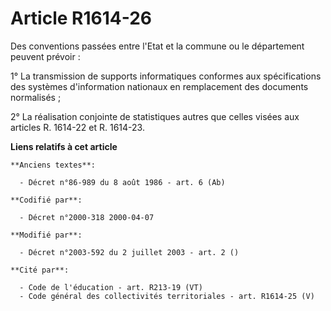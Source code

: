 # Article R1614-26

Des conventions passées entre l'Etat et la commune ou le département peuvent prévoir :

1° La transmission de supports informatiques conformes aux spécifications des systèmes d'information nationaux en
remplacement des documents normalisés ;

2° La réalisation conjointe de statistiques autres que celles visées aux articles R. 1614-22 et R. 1614-23.

**Liens relatifs à cet article**

	**Anciens textes**:

	  - Décret n°86-989 du 8 août 1986 - art. 6 (Ab)

	**Codifié par**:

	  - Décret n°2000-318 2000-04-07

	**Modifié par**:

	  - Décret n°2003-592 du 2 juillet 2003 - art. 2 ()

	**Cité par**:

	  - Code de l'éducation - art. R213-19 (VT)
	  - Code général des collectivités territoriales - art. R1614-25 (V)
